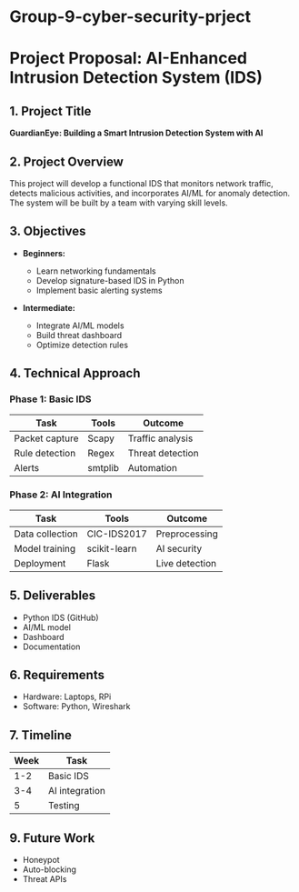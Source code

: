 # Group-9-cyber-security-prject
# Project Proposal: AI-Enhanced Intrusion Detection System (IDS)

## 1. Project Title
**GuardianEye: Building a Smart Intrusion Detection System with AI**

## 2. Project Overview
This project will develop a functional IDS that monitors network traffic, detects malicious activities, and incorporates AI/ML for anomaly detection. The system will be built by a team with varying skill levels.

## 3. Objectives
- **Beginners:**
  - Learn networking fundamentals
  - Develop signature-based IDS in Python
  - Implement basic alerting systems

- **Intermediate:**
  - Integrate AI/ML models
  - Build threat dashboard
  - Optimize detection rules

## 4. Technical Approach

### Phase 1: Basic IDS 
| Task | Tools | Outcome |
|------|-------|---------|
| Packet capture | Scapy | Traffic analysis |
| Rule detection | Regex | Threat detection |
| Alerts | smtplib | Automation |

### Phase 2: AI Integration 
| Task | Tools | Outcome |
|------|-------|---------|
| Data collection | CIC-IDS2017 | Preprocessing |
| Model training | scikit-learn | AI security |
| Deployment | Flask | Live detection |

## 5. Deliverables
- Python IDS (GitHub)
- AI/ML model
- Dashboard
- Documentation

## 6. Requirements
- Hardware: Laptops, RPi
- Software: Python, Wireshark

## 7. Timeline
| Week | Task |
|------|------|
| 1-2 | Basic IDS |
| 3-4 | AI integration |
| 5 | Testing |


## 9. Future Work
- Honeypot
- Auto-blocking
- Threat APIs
